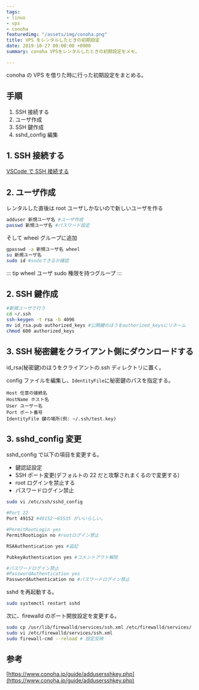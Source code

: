 ```yaml
---
tags:
- linux
- vps
- conoha
featuredimg: "/assets/img/conoha.png"
title: VPS をレンタルしたときの初期設定
date: 2019-10-27 00:00:00 +0900
summary: conoha VPSをレンタルしたときの初期設定をメモ。

---
```

conoha の VPS を借りた時に行った初期設定をまとめる。

## 手順

1. SSH 接続する
2. ユーザ作成
3. SSH 鍵作成
4. sshd_config 編集

## 1. SSH 接続する

[VSCode で SSH 接続する](/posts/2019/10/26/ssh-connection-with-vscode.html)

## 2. ユーザ作成

レンタルした直後は root ユーザしかないので新しいユーザを作る

```sh
adduser 新規ユーザ名 #ユーザ作成
passwd 新規ユーザ名 #パスワード設定
```

そして wheel グループに追加

```sh
gpasswd -a 新規ユーザ名 wheel
su 新規ユーザ名
sudo id #sudoできるか確認
```

::: tip wheel ユーザ
sudo 権限を持つグループ
:::

## 2. SSH 鍵作成

```sh
#新規ユーザで行う
cd ~/.ssh
ssh-keygen -t rsa -b 4096
mv id_rsa.pub authorized_keys #公開鍵のほうをauthorized_keysにリネーム
chmod 600 authorized_keys
```

## 3. SSH 秘密鍵をクライアント側にダウンロードする

id_rsa(秘密鍵)のほうをクライアントの.ssh ディレクトリに置く。

config ファイルを編集し、`IdentityFile`に秘密鍵のパスを指定する。

```
Host 任意の接続名
HostName ホスト名
User ユーザー名
Port ポート番号
IdentityFile 鍵の場所(例: ~/.ssh/test.key)
```

## 3. sshd_config 変更

sshd_config で以下の項目を変更する。

- 鍵認証設定
- SSH ポート変更(デフォルトの 22 だと攻撃されまくるので変更する)
- root ログインを禁止する
- パスワードログイン禁止

```sh
sudo vi /etc/ssh/sshd_config

#Port 22
Port 49152 #49152〜65535 がいいらしい。

#PermitRootLogin yes
PermitRootLogin no #rootログイン禁止

RSAAuthentication yes #追記

PubkeyAuthentication yes #コメントアウト解除

#パスワードログイン禁止
#PasswordAuthentication yes
PasswordAuthentication no #パスワードログイン禁止
```

sshd を再起動する。

```sh
sudo systemctl restart sshd
```

次に、firewalld のポート開放設定を変更する。

```sh
sudo cp /usr/lib/firewalld/services/ssh.xml /etc/firewalld/services/
sudo vi /etc/firewalld/services/ssh.xml
sudo firewall-cmd --reload # 設定反映
```

## 参考

[https://www.conoha.jp/guide/addusersshkey.php](https://www.conoha.jp/guide/addusersshkey.php)
